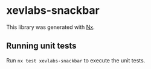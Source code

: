 # xevlabs-snackbar

This library was generated with [Nx](https://nx.dev).

## Running unit tests

Run `nx test xevlabs-snackbar` to execute the unit tests.
